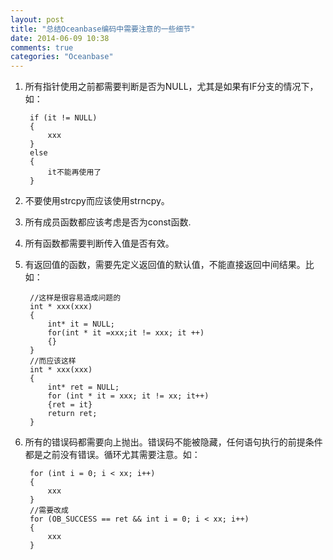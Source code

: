 ```yaml
---
layout: post
title: "总结Oceanbase编码中需要注意的一些细节"
date: 2014-06-09 10:38
comments: true
categories: "Oceanbase"
---
```


1. 所有指针使用之前都需要判断是否为NULL，尤其是如果有IF分支的情况下，如：

		if (it != NULL)
		{
			xxx
		}
		else
		{
			it不能再使用了
		}

1. 不要使用strcpy而应该使用strncpy。

1. 所有成员函数都应该考虑是否为const函数.

1. 所有函数都需要判断传入值是否有效。

1. 有返回值的函数，需要先定义返回值的默认值，不能直接返回中间结果。比如：

		//这样是很容易造成问题的
		int * xxx(xxx)
		{
			int* it = NULL;
			for(int * it =xxx;it != xxx; it ++)
			{}
		}
		//而应该这样
		int * xxx(xxx)
		{
			int* ret = NULL;
			for (int * it = xxx; it != xx; it++)
			{ret = it}
			return ret;
		}

1. 所有的错误码都需要向上抛出。错误码不能被隐藏，任何语句执行的前提条件都是之前没有错误。循环尤其需要注意。如：

		for (int i = 0; i < xx; i++)
		{
			xxx
		}
		//需要改成
		for (OB_SUCCESS == ret && int i = 0; i < xx; i++)
		{
			xxx
		}
